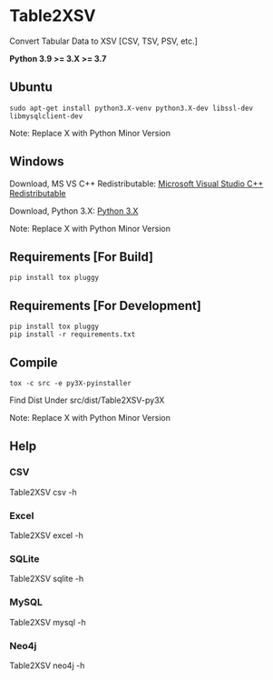 # Table2XSV
Convert Tabular Data to XSV [CSV, TSV, PSV, etc.]

**Python 3.9 >= 3.X >= 3.7**

## Ubuntu
    sudo apt-get install python3.X-venv python3.X-dev libssl-dev libmysqlclient-dev

Note: Replace X with Python Minor Version

## Windows
Download, MS VS C++ Redistributable: [Microsoft Visual Studio C++ Redistributable]

Download, Python 3.X: [Python 3.X]

Note: Replace X with Python Minor Version

## Requirements [For Build]
    pip install tox pluggy

## Requirements [For Development]
    pip install tox pluggy
    pip install -r requirements.txt

## Compile
    tox -c src -e py3X-pyinstaller

Find Dist Under src/dist/Table2XSV-py3X

Note: Replace X with Python Minor Version

## Help
### CSV
Table2XSV csv -h

### Excel
Table2XSV excel -h

### SQLite
Table2XSV sqlite -h

### MySQL
Table2XSV mysql -h

### Neo4j
Table2XSV neo4j -h

[Microsoft Visual Studio C++ Redistributable]: https://www.microsoft.com/en-in/download/details.aspx?id=48145
[Python 3.X]: https://www.python.org/downloads/windows/
